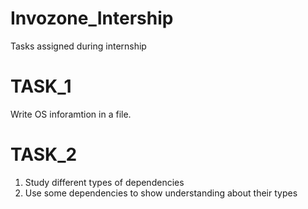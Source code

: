 # Invozone_Intership
Tasks assigned during internship

# TASK_1
Write OS inforamtion in a file.

# TASK_2
1. Study different types of dependencies
2. Use some dependencies to show understanding about their types
